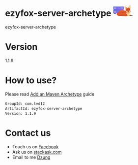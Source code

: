# ezyfox-server-archetype <img src="https://github.com/youngmonkeys/ezyfox-server/blob/master/logo.png" width="64" />

ezyfox-server-archetype

# Version

1.1.9

# How to use?

Please read [Add an Maven Archetype](https://youngmonkeys.org/add-maven-archetype/) guide

```
GroupId: com.tvd12
ArtifactId: ezyfox-server-archetype
Version: 1.1.9
```

# Contact us

- Touch us on [Facebook](https://www.facebook.com/youngmonkeys.org)
- Ask us on [stackask.com](https://stackask.com)
- Email to me [Dzung](mailto:itprono3@gmail.com)
